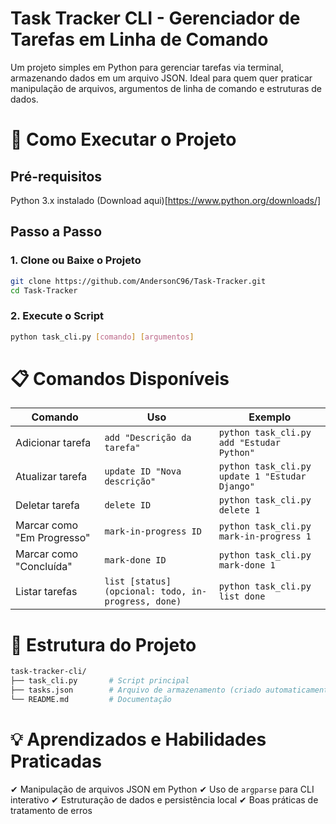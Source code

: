# Task Tracker CLI - Gerenciador de Tarefas em Linha de Comando

Um projeto simples em Python para gerenciar tarefas via terminal, armazenando dados em um arquivo JSON. Ideal para quem quer praticar manipulação de arquivos, argumentos de linha de comando e estruturas de dados.

# 🚀 Como Executar o Projeto

## Pré-requisitos

Python 3.x instalado (Download aqui)[https://www.python.org/downloads/]

## Passo a Passo

### 1. **Clone ou Baixe o Projeto**

```bash
git clone https://github.com/AndersonC96/Task-Tracker.git
cd Task-Tracker
```

### 2. **Execute o Script**

```bash
python task_cli.py [comando] [argumentos]
```

# 📋 Comandos Disponíveis

| Comando | Uso | Exemplo |
| --- | --- | --- |
| Adicionar tarefa | `add "Descrição da tarefa"` | `python task_cli.py add "Estudar Python"` |
| Atualizar tarefa | `update ID "Nova descrição"` | `python task_cli.py update 1 "Estudar Django"` |
| Deletar tarefa | `delete ID` | `python task_cli.py delete 1` |
| Marcar como "Em Progresso" | `mark-in-progress ID` | `python task_cli.py mark-in-progress 1` |
| Marcar como "Concluída" | `mark-done ID` | `python task_cli.py mark-done 1` |
| Listar tarefas | `list [status] (opcional: todo, in-progress, done)` | `python task_cli.py list done` |

# 📂 Estrutura do Projeto

```bash
task-tracker-cli/  
├── task_cli.py       # Script principal  
├── tasks.json        # Arquivo de armazenamento (criado automaticamente)  
└── README.md         # Documentação  
```

# 💡 Aprendizados e Habilidades Praticadas

✔ Manipulação de arquivos JSON em Python
✔ Uso de `argparse` para CLI interativo
✔ Estruturação de dados e persistência local
✔ Boas práticas de tratamento de erros